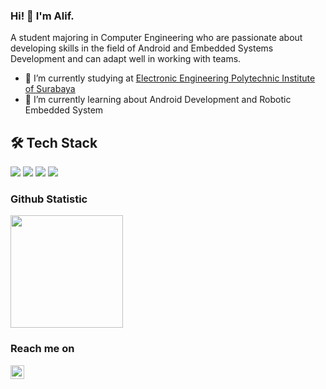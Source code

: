 ### Hi! 👋 I'm Alif.

A student majoring in Computer Engineering who are passionate about developing skills in the field of Android and Embedded Systems Development and can adapt well in working with teams. 

- 🔭 I’m currently studying at [Electronic Engineering Polytechnic Institute of Surabaya](https://www.pens.ac.id/)
- 🌱 I’m currently learning about Android Development and Robotic Embedded System

## 🛠 Tech Stack
<img src="https://img.shields.io/badge/android-%233DDC84.svg?&style=for-the-badge&logo=android&logoColor=black" /><span> </span>
<img src="https://img.shields.io/badge/flutter-%2302569B.svg?&style=for-the-badge&logo=flutter&logoColor=white" /><span> </span>
<img src="https://img.shields.io/badge/kotlin-%230095D5.svg?&style=for-the-badge&logo=kotlin&logoColor=white" /><span> </span>
<img src="https://img.shields.io/badge/firebase-%23FFCA28.svg?&style=for-the-badge&logo=firebase&logoColor=black" />

### Github Statistic
<p align="left">
<a href="https://github.com/AlifUye">
  <img height="180em" src="https://github-readme-stats-eight-theta.vercel.app/api?username=AlifUye&show_icons=true&theme=algolia&include_all_commits=true&count_private=true"/>
</a>
</p>

### Reach me on
<a href="https://www.linkedin.com/in/mzulkiflyaf/">
  <img align="left" alt="Aneko's Linkdein" width="22px" src="https://cdn3.iconfinder.com/data/icons/inficons/512/linkedin.png" />
</a>

<!--
**AlifUye/AlifUye** is a ✨ _special_ ✨ repository because its `README.md` (this file) appears on your GitHub profile.
[![Instagram: Follow fachridantm](https://img.shields.io/badge/-@fachridantm-E4405F?style=flat&logo=Instagram&logoColor=white)](https://www.instagram.com/fachridantm)&nbsp;
[![Telegram: fachridantm](https://img.shields.io/badge/-fachridantm-grey?style=flat&logo=Telegram&logoColor=white&link=https://t.me/fachridantm)](https://t.me/fachridantm)&nbsp;

Here are some ideas to get you started:

- 🔭 I’m currently working on ...
- 🌱 I’m currently learning ...
- 👯 I’m looking to collaborate on ...
- 🤔 I’m looking for help with ...
- 💬 Ask me about ...
- 📫 How to reach me: ...
- 😄 Pronouns: ...
- ⚡ Fun fact: ...
<img height="180em" src="https://github-readme-stats-eight-theta.vercel.app/api/top-langs/?username=AlifUye&layout=compact&langs_count=8&theme=algolia"/>
-->
